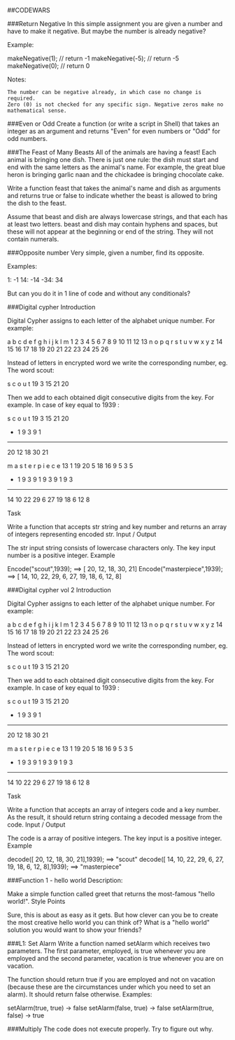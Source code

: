 ##CODEWARS

###Return Negative
In this simple assignment you are given a number and have to make it negative. But maybe the number is already negative?

Example:

makeNegative(1); // return -1
makeNegative(-5); // return -5
makeNegative(0); // return 0

Notes:

    The number can be negative already, in which case no change is required.
    Zero (0) is not checked for any specific sign. Negative zeros make no mathematical sense.

###Even or Odd
Create a function (or write a script in Shell) that takes an integer as an argument and returns "Even" for even numbers or "Odd" for odd numbers.

###The Feast of Many Beasts
All of the animals are having a feast! Each animal is bringing one dish. There is just one rule: the dish must start and end with the same letters as the animal's name. For example, the great blue heron is bringing garlic naan and the chickadee is bringing chocolate cake.

Write a function feast that takes the animal's name and dish as arguments and returns true or false to indicate whether the beast is allowed to bring the dish to the feast.

Assume that beast and dish are always lowercase strings, and that each has at least two letters. beast and dish may contain hyphens and spaces, but these will not appear at the beginning or end of the string. They will not contain numerals.

###Opposite number
Very simple, given a number, find its opposite.

Examples:

1: -1
14: -14
-34: 34

But can you do it in 1 line of code and without any conditionals?

###Digital cypher
Introduction

Digital Cypher assigns to each letter of the alphabet unique number. For example:

 a  b  c  d  e  f  g  h  i  j  k  l  m
 1  2  3  4  5  6  7  8  9 10 11 12 13
 n  o  p  q  r  s  t  u  v  w  x  y  z
14 15 16 17 18 19 20 21 22 23 24 25 26

Instead of letters in encrypted word we write the corresponding number, eg. The word scout:

 s  c  o  u  t
19  3 15 21 20

Then we add to each obtained digit consecutive digits from the key. For example. In case of key equal to 1939 :

   s  c  o  u  t
  19  3 15 21 20
 + 1  9  3  9  1
 ---------------
  20 12 18 30 21

   m  a  s  t  e  r  p  i  e  c  e
  13  1 19 20  5 18 16  9  5  3  5
+  1  9  3  9  1  9  3  9  1  9  3
  --------------------------------
  14 10 22 29  6 27 19 18  6  12 8

Task

Write a function that accepts str string and key number and returns an array of integers representing encoded str.
Input / Output

The str input string consists of lowercase characters only.
The key input number is a positive integer.
Example

Encode("scout",1939);  ==>  [ 20, 12, 18, 30, 21]
Encode("masterpiece",1939);  ==>  [ 14, 10, 22, 29, 6, 27, 19, 18, 6, 12, 8]

###Digital cypher vol 2
Introduction

Digital Cypher assigns to each letter of the alphabet unique number. For example:

 a  b  c  d  e  f  g  h  i  j  k  l  m
 1  2  3  4  5  6  7  8  9 10 11 12 13
 n  o  p  q  r  s  t  u  v  w  x  y  z
14 15 16 17 18 19 20 21 22 23 24 25 26

Instead of letters in encrypted word we write the corresponding number, eg. The word scout:

 s  c  o  u  t
19  3 15 21 20

Then we add to each obtained digit consecutive digits from the key. For example. In case of key equal to 1939 :

   s  c  o  u  t
  19  3 15 21 20
 + 1  9  3  9  1
 ---------------
  20 12 18 30 21

   m  a  s  t  e  r  p  i  e  c  e
  13  1 19 20  5 18 16  9  5  3  5
+  1  9  3  9  1  9  3  9  1  9  3
  --------------------------------
  14 10 22 29  6 27 19 18  6  12 8

Task

Write a function that accepts an array of integers code and a key number. As the result, it should return string containg a decoded message from the code.
Input / Output

The code is a array of positive integers.
The key input is a positive integer.
Example

decode([ 20, 12, 18, 30, 21],1939);  ==> "scout"
decode([ 14, 10, 22, 29, 6, 27, 19, 18, 6, 12, 8],1939);  ==>  "masterpiece"

###Function 1 - hello world
Description:

Make a simple function called greet that returns the most-famous "hello world!".
Style Points

Sure, this is about as easy as it gets. But how clever can you be to create the most creative hello world you can think of? What is a "hello world" solution you would want to show your friends?

###L1: Set Alarm
Write a function named setAlarm which receives two parameters. The first parameter, employed, is true whenever you are employed and the second parameter, vacation is true whenever you are on vacation.

The function should return true if you are employed and not on vacation (because these are the circumstances under which you need to set an alarm). It should return false otherwise. Examples:

setAlarm(true, true) -> false
setAlarm(false, true) -> false
setAlarm(true, false) -> true 

###Multiply
The code does not execute properly. Try to figure out why.
